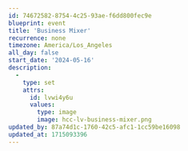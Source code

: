 ```yaml
---
id: 74672582-8754-4c25-93ae-f6dd800fec9e
blueprint: event
title: 'Business Mixer'
recurrence: none
timezone: America/Los_Angeles
all_day: false
start_date: '2024-05-16'
description:
  -
    type: set
    attrs:
      id: lvwi4y6u
      values:
        type: image
        image: hcc-lv-business-mixer.png
updated_by: 87a74d1c-1760-42c5-afc1-1cc59be16098
updated_at: 1715093396
---
```

